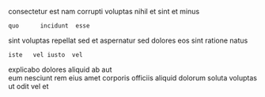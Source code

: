 <!--
title: Visionary systematic monitoring
author: Meaghan
date: 2015-02-18-1306
link: 2015-02-18-1306-visionary-systematic-monitoring
tags: [kittens,PNG,CSS3,NPM]
-->

consectetur  est    nam   corrupti
voluptas  nihil et
 sint et minus
 	quo      incidunt  esse 
sint   voluptas  repellat sed et
  aspernatur sed 
dolores   eos sint ratione    natus
 	iste   vel iusto  vel 
explicabo dolores aliquid  ab aut  
 eum nesciunt rem eius  amet
corporis  officiis aliquid  dolorum
soluta voluptas  ut    odit
  vel et